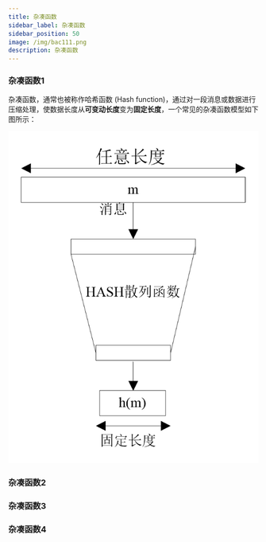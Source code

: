 ```yaml
---
title: 杂凑函数
sidebar_label: 杂凑函数
sidebar_position: 50
image: /img/bac111.png
description: 杂凑函数
---
```


### 杂凑函数1

杂凑函数，通常也被称作哈希函数 (Hash function)，通过对一段消息或数据进行压缩处理，使数据长度从**可变动长度**变为**固定长度**，一个常见的杂凑函数模型如下图所示：

![hash](./assets/hash.png)

### 杂凑函数2

### 杂凑函数3

### 杂凑函数4